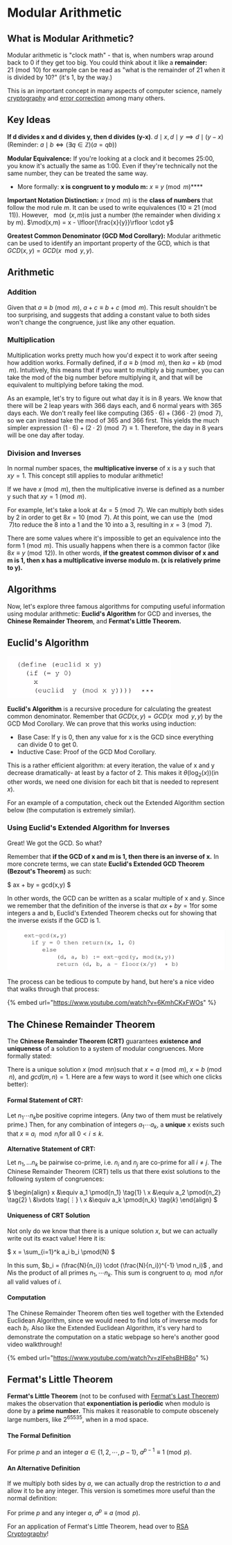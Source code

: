 # Modular Arithmetic

## What is Modular Arithmetic?

Modular arithmetic is "clock math" - that is, when numbers wrap around back to 0 if they get too big. You could think about it like a **remainder:** $21 \pmod{10}$ for example can be read as "what is the remainder of 21 when it is divided by 10?" (it's 1, by the way.)

This is an important concept in many aspects of computer science, namely [cryptography](rsa-cryptography.md) and [error correction](polynomials.md) among many others.

## Key Ideas

**If d divides x and d divides y, then d divides (y-x)**. $d \mid x, d \mid y \implies d \mid (y-x)$\
(Reminder: $a \mid b \iff (\exists q \in \mathbb{Z})(a = qb)$)

**Modular Equivalence:** If you're looking at a clock and it becomes 25:00, you know it's actually the same as 1:00. Even if they're technically not the same number, they can be treated the same way.

* More formally: **x is congruent to y modulo m:** $x \equiv y \pmod{m}$****

**Important Notation Distinction:** $x \pmod{m}$ is the **class of numbers** that follow the mod rule $m$. It can be used to write equivalences ($10 \equiv 21 \pmod{11}$). However, $\mod(x, m)$is just a number (the remainder when dividing x by m). $\mod(x,m) = x - \lfloor{\frac{x}{y}}\rfloor \cdot y$

**Greatest Common Denominator (GCD Mod Corollary):** Modular arithmetic can be used to identify an important property of the GCD, which is that $GCD(x,y) = GCD(x \mod y, y)$.

## Arithmetic

### Addition

Given that $a \equiv b \pmod{m}$, $a+c \equiv b+c \pmod{m}$. This result shouldn't be too surprising, and suggests that adding a constant value to both sides won't change the congruence, just like any other equation.

### Multiplication

Multiplication works pretty much how you'd expect it to work after seeing how addition works. Formally defined, if $a \equiv b \pmod{m}$, then $ka = kb \pmod{m}$. Intuitively, this means that if you want to multiply a big number, you can take the mod of the big number before multiplying it, and that will be equivalent to multiplying before taking the mod.

As an example, let's try to figure out what day it is in 8 years. We know that there will be 2 leap years with 366 days each, and 6 normal years with 365 days each. We don't really feel like computing $(365 \cdot 6) + (366 \cdot 2) \pmod{7}$, so we can instead take the mod of 365 and 366 first. This yields the much simpler expression $(1 \cdot 6) + (2 \cdot 2) \pmod{7} \equiv 1$. Therefore, the day in 8 years will be one day after today.

### Division and Inverses

In normal number spaces, the **multiplicative inverse** of x is a y such that $xy = 1$. This concept still applies to modular arithmetic!

If we have $x \pmod{m}$, then the multiplicative inverse is defined as a number y such that $xy = 1 \pmod{m}$.

For example, let's take a look at $4x = 5 \pmod{7}$. We can multiply both sides by 2 in order to get $8x = 10 \pmod{7}$. At this point, we can use the $\pmod{7}$to reduce the 8 into a 1 and the 10 into a 3, resulting in $x = 3 \pmod{7}$.

There are some values where it's impossible to get an equivalence into the form $1 \pmod{m}$. This usually happens when there is a common factor (like $8x \equiv y \pmod{12}$). In other words, **if the greatest common divisor of x and m is 1, then x has a multiplicative inverse modulo m. (x is relatively prime to y).**

## Algorithms

Now, let's explore three famous algorithms for computing useful information using modular arithmetic: **Euclid's Algorithm** for GCD and inverses, the **Chinese Remainder Theorem**, and **Fermat's Little Theorem.**

## Euclid's Algorithm

![](<../img/assets/image (4).png>)

**Euclid's Algorithm** is a recursive procedure for calculating the greatest common denominator. Remember that $GCD(x,y) = GCD(x \mod y, y)$ by the GCD Mod Corollary. We can prove that this works using induction:

* Base Case: If y is 0, then any value for x is the GCD since everything can divide 0 to get 0.
* Inductive Case: Proof of the GCD Mod Corollary.

This is a rather efficient algorithm: at every iteration, the value of x and y decrease dramatically- at least by a factor of 2. This makes it $\theta(\log_2(x))$(in other words, we need one division for each bit that is needed to represent $x$).

For an example of a computation, check out the Extended Algorithm section below (the computation is extremely similar).

### Using Euclid's Extended Algorithm for Inverses

Great! We got the GCD. So what?

Remember that **if the GCD of x and m is 1, then there is an inverse of x.** In more concrete terms, we can state **Euclid's Extended GCD Theorem (Bezout's Theorem)** as such:

$
ax + by = gcd(x,y)
$

In other words, the GCD can be written as a scalar multiple of x and y. Since we remember that the definition of the inverse is that $ax + by = 1$for some integers a and b, Euclid's Extended Theorem checks out for showing that the inverse exists if the GCD is 1.

![](<../img/assets/image (9).png>)

The process can be tedious to compute by hand, but here's a nice video that walks through that process:

{% embed url="https://www.youtube.com/watch?v=6KmhCKxFWOs" %}

## The Chinese Remainder Theorem

The **Chinese Remainder Theorem (CRT)** guarantees **existence and uniqueness** of a solution to a system of modular congruences. More formally stated:



There is a unique solution $x \pmod{mn}$such that $x = a \pmod{m}$, $x = b \pmod{n}$, and $gcd(m,n) = 1$. Here are a few ways to word it (see which one clicks better):

#### Formal Statement of CRT:

Let $n_1 \cdots n_k$be positive coprime integers. (Any two of them must be relatively prime.) Then, for any combination of integers $a_1 \cdots a_k$, a **unique** x exists such that $x \equiv a_i \mod n_i$for all $0 < i \le k$.

**Alternative Statement of CRT:**

Let $n_1, \ldots n_k$ be pairwise co-prime, i.e. $n_i$ and $n_j$ are co-prime for all $i \neq j$. The Chinese Remainder Theorem (CRT) tells us that there exist solutions to the following system of congruences:

$
\begin{align} 
x &\equiv a_1 \pmod{n_1} \tag{1} \\
x &\equiv a_2 \pmod{n_2} \tag{2} \\
&\vdots \tag{$\vdots$} \\
 x &\equiv a_k \pmod{n_k} \tag{$k$} 
\end{align}
$

#### Uniqueness of CRT Solution

Not only do we know that there is a unique solution $x$, but we can actually write out its exact value! Here it is:

$
x = \sum_{i=1}^k a_i b_i \pmod{N}
$

In this sum, $b_i = (\frac{N}{n_i}) \cdot (\frac{N}{n_i})^{-1} \mod n_i)$ , and $N$is the product of all primes $n_1, \cdots n_k$.  This sum is congruent to $a_i \mod n_i$for all valid values of $i$.

#### Computation

The Chinese Remainder Theorem often ties well together with the Extended Euclidean Algorithm, since we would need to find lots of inverse mods for each $b_i$. Also like the Extended Euclidean Algorithm, it's very hard to demonstrate the computation on a static webpage so here's another good video walkthrough!

{% embed url="https://www.youtube.com/watch?v=zIFehsBHB8o" %}



## Fermat's Little Theorem

**Fermat's Little Theorem** (not to be confused with [Fermat's Last Theorem](https://www.youtube.com/watch?v=nUN4NDVIfVI)) makes the observation that **exponentiation is periodic** when modulo is done by a **prime number.** This makes it reasonable to compute obscenely large numbers, like $2^{65535}$, when in a mod space.

#### The Formal Definition

For prime $p$ and an integer $a \in \{1, 2, \cdots, p - 1\}$, $a^{p-1} \equiv 1 \pmod{p}$.

#### An Alternative Definition

If we multiply both sides by $a$, we can actually drop the restriction to $a$ and allow it to be any integer. This version is sometimes more useful than the normal definition:

For prime $p$ and any integer $a$, $a^p \equiv a \pmod{p}$.

For an application of Fermat's Little Theorem, head over to [RSA Cryptography](rsa-cryptography.md)!

